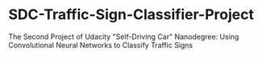 # SDC-Traffic-Sign-Classifier-Project
The Second Project of Udacity "Self-Driving Car" Nanodegree: Using Convolutional Neural Networks to Classify Traffic Signs
